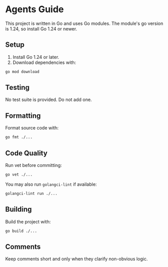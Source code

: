 # Agents Guide

This project is written in Go and uses Go modules. The module's go version is 1.24, so install Go 1.24 or newer.

## Setup

1. Install Go 1.24 or later.
2. Download dependencies with:

```sh
go mod download
```

## Testing

No test suite is provided. Do not add one.

## Formatting

Format source code with:

```sh
go fmt ./...
```

## Code Quality

Run vet before committing:

```sh
go vet ./...
```

You may also run `golangci-lint` if available:

```sh
golangci-lint run ./...
```

## Building

Build the project with:

```sh
go build ./...
```

## Comments

Keep comments short and only when they clarify non-obvious logic.
